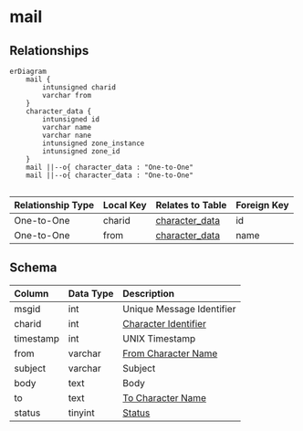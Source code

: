 # mail

## Relationships

```mermaid
erDiagram
    mail {
        intunsigned charid
        varchar from
    }
    character_data {
        intunsigned id
        varchar name
        varchar nane
        intunsigned zone_instance
        intunsigned zone_id
    }
    mail ||--o{ character_data : "One-to-One"
    mail ||--o{ character_data : "One-to-One"


```


| Relationship Type | Local Key | Relates to Table | Foreign Key |
| :--- | :--- | :--- | :--- |
| One-to-One | charid | [character_data](../../schema/characters/character_data.md) | id |
| One-to-One | from | [character_data](../../schema/characters/character_data.md) | name |


## Schema

| Column | Data Type | Description |
| :--- | :--- | :--- |
| msgid | int | Unique Message Identifier |
| charid | int | [Character Identifier](character_data.md) |
| timestamp | int | UNIX Timestamp |
| from | varchar | [From Character Name](character_data.md) |
| subject | varchar | Subject |
| body | text | Body |
| to | text | [To Character Name](character_data.md) |
| status | tinyint | [Status](../../../../server/player/status-levels) |


